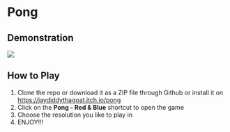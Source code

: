 # Pong

## Demonstration
![](https://thumbs.gfycat.com/UnhealthyComplicatedFruitbat-small.gif)

## How to Play
1. Clone the repo or download it as a ZIP file through Github or install it on https://jaydiddythagoat.itch.io/pong
2. Click on the **Pong - Red & Blue** shortcut to open the game
3. Choose the resolution you like to play in
4. ENJOY!!!
